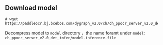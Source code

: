 ## Download model
```
# wget https://paddleocr.bj.bcebos.com/dygraph_v2.0/ch/ch_ppocr_server_v2.0_det_infer.tar
```

Decompress model to `model` directory ，the name foramt under `model`: `ch_ppocr_server_v2.0_det_infer/model-inference-file`


